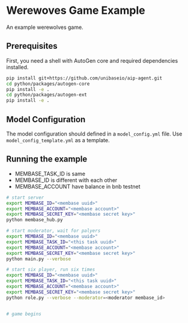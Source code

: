 # Werewoves Game Example

An example werewolves game.

## Prerequisites

First, you need a shell with AutoGen core and required dependencies installed.

```bash
pip install git+https://github.com/unibaseio/aip-agent.git
cd python/packages/autogen-core
pip install -e .
cd python/packages/autogen-ext
pip install -e .
```

## Model Configuration

The model configuration should defined in a `model_config.yml` file.
Use `model_config_template.yml` as a template.

## Running the example

- MEMBASE_TASK_ID is same
- MEMBASE_ID is different with each other
- MEMBASE_ACCOUNT have balance in bnb testnet

```bash
# start server
export MEMBASE_ID="<membase uuid>"
export MEMBASE_ACCOUNT="<membase account>"
export MEMBASE_SECRET_KEY="<membase secret key>"
python membase_hub.py

# start moderator, wait for palyers
export MEMBASE_ID="<membase uuid>"
export MEMBASE_TASK_ID="<this task uuid>"
export MEMBASE_ACCOUNT="<membase account>"
export MEMBASE_SECRET_KEY="<membase secret key>"
python main.py --verbose

# start six player, run six times
export MEMBASE_ID="<membase uuid>"
export MEMBASE_TASK_ID="<this task uuid>"
export MEMBASE_ACCOUNT="<membase account>"
export MEMBASE_SECRET_KEY="<membase secret key>"
python role.py --verbose --moderator=<moderator membase_id>


# game begins
```
